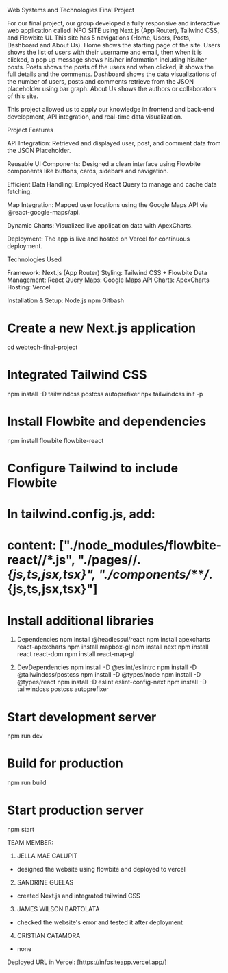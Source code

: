  Web Systems and Technologies Final Project

For our final project, our group developed a fully responsive and interactive web application called INFO SITE using Next.js (App Router), Tailwind CSS, and Flowbite UI. This site has 5 navigations (Home, Users, Posts, Dashboard and About Us). Home shows the starting page of the site. Users shows the list of users with their username and email, then when it is clicked, a pop up message shows his/her information including his/her posts. Posts shows the posts of the users and when clicked, it shows the full details and the comments. Dashboard shows the data visualizations of the number of users, posts and comments retrieve from the JSON  placeholder using bar graph. About Us shows the authors or collaborators of this site.

This project allowed us to apply our knowledge in frontend and back-end development, API integration, and real-time data visualization.

Project Features

API Integration: 
Retrieved and displayed user, post, and comment data from the 
JSON Placeholder.

Reusable UI Components: 
Designed a clean interface using Flowbite components like buttons, cards, sidebars and navigation.

Efficient Data Handling: Employed React Query to manage and cache data fetching.

Map Integration: Mapped user locations using the Google Maps API via @react-google-maps/api.

Dynamic Charts: Visualized live application data with ApexCharts.

Deployment: The app is live and hosted on Vercel for continuous deployment.

Technologies Used

Framework: Next.js (App Router)
Styling: Tailwind CSS + Flowbite
Data Management: React Query
Maps: Google Maps API
Charts: ApexCharts
Hosting: Vercel

Installation & Setup:
Node.js
npm
Gitbash

# Create a new Next.js application
cd webtech-final-project

# Integrated Tailwind CSS
npm install -D tailwindcss postcss autoprefixer
npx tailwindcss init -p

# Install Flowbite and dependencies
npm install flowbite flowbite-react

# Configure Tailwind to include Flowbite

# In tailwind.config.js, add:

# content: ["./node_modules/flowbite-react/**/*.js", "./pages/**/*.{js,ts,jsx,tsx}", "./components/**/*.{js,ts,jsx,tsx}"]



# Install additional libraries
1. Dependencies
npm install @headlessui/react
npm install apexcharts react-apexcharts
npm install mapbox-gl
npm install next
npm install react react-dom
npm install react-map-gl

2. DevDependencies
npm install -D @eslint/eslintrc
npm install -D @tailwindcss/postcss
npm install -D @types/node
npm install -D @types/react
npm install -D eslint eslint-config-next
npm install -D tailwindcss postcss autoprefixer


# Start development server
npm run dev

# Build for production
npm run build

# Start production server
npm start

TEAM MEMBER:
1. JELLA MAE CALUPIT
- designed the website using flowbite and deployed to vercel
2. SANDRINE GUELAS 
- created Next.js and integrated tailwind CSS
3. JAMES WILSON BARTOLATA
- checked the website's error and tested it after deployment
4. CRISTIAN CATAMORA
- none

Deployed URL in Vercel: [https://infositeapp.vercel.app/]